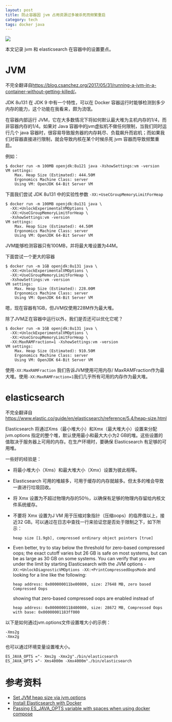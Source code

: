 ```yaml
---
layout: post
title: 防止容器因 jvm 占用资源过多被杀死而频繁重启
category: tech
tags: docker java
---
```

![](https://cdn.kelu.org/blog/tags/docker.jpg)

本文记录 jvm 和 elasticsearch 在容器中的设置要点。

# JVM

不完全翻译自<https://blog.csanchez.org/2017/05/31/running-a-jvm-in-a-container-without-getting-killed/>。

JDK 8u131 在 JDK 9 中有一个特性，可以在 Docker 容器运行时能够检测到多少内存的能力，这个功能在我看来，颇为流氓。

在容器内部运行 JVM，它在大多数情况下将如何默认最大堆为主机内存的1/4，而非容器内存的1/4。如果对 Java 容器中的jvm虚拟机不做任何限制，当我们同时运行几个 java 容器时，很容易导致服务器的内存耗尽、负载飙升而宕机；而如果我们对容器直接进行限制，就会导致内核在某个时候杀死 jvm 容器而导致频繁重启。

例如：

```
$ docker run -m 100MB openjdk:8u121 java -XshowSettings:vm -version
VM settings:
    Max. Heap Size (Estimated): 444.50M
    Ergonomics Machine Class: server
    Using VM: OpenJDK 64-Bit Server VM
```

下面我们尝试 JDK 8u131 中的实验性参数 `-XX:+UseCGroupMemoryLimitForHeap`

```
$ docker run -m 100MB openjdk:8u131 java \
  -XX:+UnlockExperimentalVMOptions \
  -XX:+UseCGroupMemoryLimitForHeap \
  -XshowSettings:vm -version
VM settings:
    Max. Heap Size (Estimated): 44.50M
    Ergonomics Machine Class: server
    Using VM: OpenJDK 64-Bit Server VM
```

JVM能够检测容器只有100MB，并将最大堆设置为44M。

下面尝试一个更大的容器

```
$ docker run -m 1GB openjdk:8u131 java \
  -XX:+UnlockExperimentalVMOptions \
  -XX:+UseCGroupMemoryLimitForHeap \
  -XshowSettings:vm -version
VM settings:
    Max. Heap Size (Estimated): 228.00M
    Ergonomics Machine Class: server
    Using VM: OpenJDK 64-Bit Server VM
```

嗯，现在容器有1GB，但JVM仅使用228M作为最大堆。

除了JVM正在容器中运行以外，我们是否还可以优化它呢？

```
$ docker run -m 1GB openjdk:8u131 java \
  -XX:+UnlockExperimentalVMOptions \
  -XX:+UseCGroupMemoryLimitForHeap \
  -XX:MaxRAMFraction=1 -XshowSettings:vm -version
VM settings:
    Max. Heap Size (Estimated): 910.50M
    Ergonomics Machine Class: server
    Using VM: OpenJDK 64-Bit Server VM
```

使用`-XX:MaxRAMFraction` 我们告诉JVM使用可用内存/ MaxRAMFraction作为最大堆。使用`-XX:MaxRAMFraction=1`我们几乎所有可用的内存作为最大堆。

# elasticsearch

不完全翻译自<https://www.elastic.co/guide/en/elasticsearch/reference/5.4/heap-size.html>

Elasticsearch 将通过Xms（最小堆大小）和Xmx（最大堆大小）设置来分配 jvm.options 指定的整个堆，默认使用最小和最大大小为2 GB的堆。这些设置的值取决于服务器上可用的内存。在生产环境时，要确保 Elasticsearch 有足够的可用堆。

一些好的经验是：

- 将最小堆大小（Xms）和最大堆大小（Xmx）设置为彼此相等。

- Elasticsearch 可用的堆越多，可用于缓存的内存就越多。但太多的堆会导致一直进行垃圾回收。

- 将 Xmx 设置为不超过物理内存的50％，以确保有足够的物理内存留给内核文件系统缓存。

- 不要将 Xmx 设置为J VM 用于压缩对象指针（压缩oops）的临界值以上，接近32 GB。可以通过在日志中查找一行来验证您是否处于限制之下，如下所示：

  ```
  heap size [1.9gb], compressed ordinary object pointers [true]
  ```

- Even better, try to stay below the threshold for zero-based compressed oops; the exact cutoff varies but 26 GB is safe on most systems, but can be as large as 30 GB on some systems. You can verify that you are under the limit by starting Elasticsearch with the JVM options `-XX:+UnlockDiagnosticVMOptions -XX:+PrintCompressedOopsMode` and looking for a line like the following:

  ```
  heap address: 0x000000011be00000, size: 27648 MB, zero based Compressed Oops
  ```

  showing that zero-based compressed oops are enabled instead of

  ```
  heap address: 0x0000000118400000, size: 28672 MB, Compressed Oops with base: 0x00000001183ff000
  ```

以下是如何通过jvm.options文件设置堆大小的示例：

```
-Xms2g 
-Xmx2g 
```

也可以通过环境变量设置堆大小。

```
ES_JAVA_OPTS ="- Xms2g -Xmx2g"./bin/elasticsearch 
ES_JAVA_OPTS ="- Xms4000m -Xmx4000m"./bin/elasticsearch 
```

# 参考资料

* [Set JVM heap size via jvm.options](https://www.elastic.co/guide/en/elasticsearch/reference/5.4/heap-size.html)
* [Install Elasticsearch with Docker](https://www.elastic.co/guide/en/elasticsearch/reference/5.4/docker.html)
* [Passing ES_JAVA_OPTS variable with spaces when using docker compose](https://stackoverflow.com/questions/44926335/passing-es-java-opts-variable-with-spaces-when-using-docker-compose)